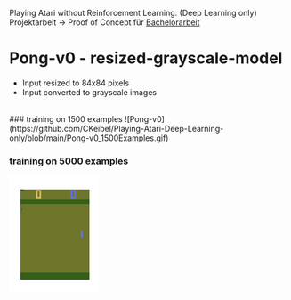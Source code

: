 Playing Atari without Reinforcement Learning. (Deep Learning only) <br>
Projektarbeit -> Proof of Concept für [Bachelorarbeit](https://github.com/CKeibel/Deep_Reinforcement_Learning)

# Pong-v0 - resized-grayscale-model
* Input resized to 84x84 pixels
* Input converted to grayscale images
<br>
### training on 1500 examples
![Pong-v0](https://github.com/CKeibel/Playing-Atari-Deep-Learning-only/blob/main/Pong-v0_1500Examples.gif)

### training on 5000 examples
![Pong-v0](https://github.com/CKeibel/Playing-Atari-Deep-Learning-only/blob/main/Pong-v0_1_5000Examples.gif)
